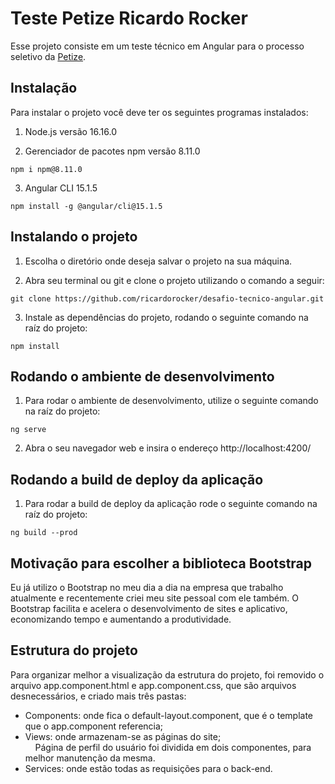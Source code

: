 # Teste Petize Ricardo Rocker

Esse projeto consiste em um teste técnico em Angular para o processo seletivo da [Petize](https://www.petize.com.br/).

## Instalação
Para instalar o projeto você deve ter os seguintes programas instalados:
1. Node.js versão 16.16.0

2. Gerenciador de pacotes npm versão 8.11.0
```
npm i npm@8.11.0
```
3. Angular CLI 15.1.5
```
npm install -g @angular/cli@15.1.5 
```

## Instalando o projeto
1. Escolha o diretório onde deseja salvar o projeto na sua máquina.

2. Abra seu terminal ou git e clone o projeto utilizando o comando a seguir:
```
git clone https://github.com/ricardorocker/desafio-tecnico-angular.git
```
3. Instale as dependências do projeto, rodando o seguinte comando na raíz do projeto:
```
npm install
```

## Rodando o ambiente de desenvolvimento

1. Para rodar o ambiente de desenvolvimento, utilize o seguinte comando na raíz do projeto:
```
ng serve
```
2. Abra o seu navegador web e insira o endereço http://localhost:4200/


## Rodando a build de deploy da aplicação

1. Para rodar a build de deploy da aplicação rode o seguinte comando na raíz do projeto:
```
ng build --prod
```

## Motivação para escolher a biblioteca Bootstrap
Eu já utilizo o Bootstrap no meu dia a dia na empresa que trabalho atualmente e recentemente criei meu site pessoal com ele também. O Bootstrap facilita e acelera o desenvolvimento de sites e aplicativo, economizando tempo e aumentando a produtividade.

## Estrutura do projeto

Para organizar melhor a visualização da estrutura do projeto, foi removido o arquivo app.component.html e app.component.css, que são arquivos desnecessários, e criado mais três pastas:

- Components: onde fica o default-layout.component, que é o template que o app.component referencia;
- Views: onde armazenam-se as páginas do site;<br>
&nbsp;&nbsp;&nbsp;&nbsp;Página de perfil do usuário foi dividida em dois componentes, para melhor manutenção da mesma.
- Services: onde estão todas as requisições para o back-end.

